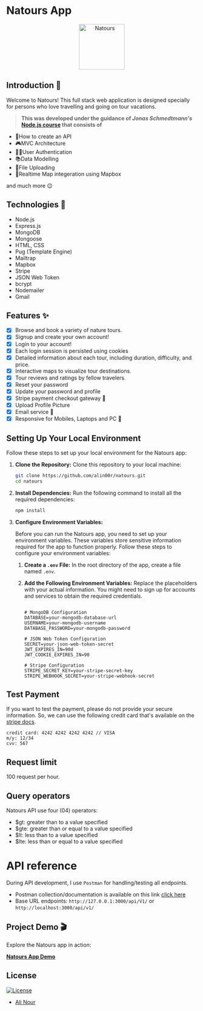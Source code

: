 # Natours App
<p align="center">
      <img src="https://github.com/alin00r/Natours-app/assets/74410154/ced15312-6a9c-4b85-b500-792e0dd2a7dc" alt="Natours" height="120"></p>
  
## Introduction 🌟

Welcome to Natours! This full stack web application is designed specially for persons who love travelling and going on tour vacations.

> **This was developed under the guidance of _Jonas Schmedtmann's_ [Node.js course](https://www.udemy.com/course/nodejs-express-mongodb-bootcamp/) that consists of**

- 📃How to create an API
- 🎮MVC Architecture
- 👩‍💻User Authentication
- 📚Data Modelling
- 🤳File Uploading
- 📌Realtime Map integeration using Mapbox

and much more 😉

## Technologies 🚀

- Node.js
- Express.js
- MongoDB
- Mongoose
- HTML, CSS
- Pug (Template Engine)
- Mailtrap
- Mapbox
- Stripe
- JSON Web Token
- bcrypt
- Nodemailer
- Gmail

## Features ✨

- [x] Browse and book a variety of nature tours.
- [x] Signup and create your own account!
- [x] Login to your account!
- [x] Each login session is persisted using cookies
- [x] Detailed information about each tour, including duration, difficulty, and price.
- [x] Interactive maps to visualize tour destinations.
- [x] Tour reviews and ratings by fellow travelers.
- [x] Reset your password
- [x] Update your password and profile
- [x] Stripe payment checkout gateway 💸
- [x] Upload Profile Picture
- [x] Email service 📨
- [x] Responsive for Mobiles, Laptops and PC 📱

## Setting Up Your Local Environment

Follow these steps to set up your local environment for the Natours app:

1. **Clone the Repository:**
   Clone this repository to your local machine:
   ```bash
   git clone https://github.com/alin00r/natours.git
   cd natours
   ```
2. **Install Dependencies:**
   Run the following command to install all the required dependencies:
   ```bash
   npm install
   ```
3. **Configure Environment Variables:**

   Before you can run the Natours app, you need to set up your environment variables. These variables store sensitive information required for the app to function properly. Follow these steps to configure your environment variables:

   1. **Create a `.env` File:**
      In the root directory of the app, create a file named `.env`.

   2. **Add the Following Environment Variables:**
      Replace the placeholders with your actual information. You might need to sign up for accounts and services to obtain the required credentials.

      ```dotenv

      # MongoDB Configuration
      DATABASE=your-mongodb-database-url
      USERNAME=your-mongodb-username
      DATABASE_PASSWORD=your-mongodb-password

      # JSON Web Token Configuration
      SECRET=your-json-web-token-secret
      JWT_EXPIRES_IN=90d
      JWT_COOKIE_EXPIRES_IN=90

      # Stripe Configuration
      STRIPE_SECRET_KEY=your-stripe-secret-key
      STRIPE_WEBHOOK_SECRET=your-stripe-webhook-secret

      ```

## Test Payment

If you want to test the payment, please do not provide your secure information. So, we can use the following credit card that's available on the [stripe docs](https://stripe.com/docs/testing#use-test-cards).

```
credit card: 4242 4242 4242 4242 // VISA
m/y: 12/34
cvv: 567
```

## Request limit

100 request per hour.

## Query operators

Natours API use four (04) operators:

- $gt: greater than to a value specified
- $gte: greater than or equal to a value specified
- $lt: less than to a value specified
- $lte: less than or equal to a value specified

# API reference

During API development, I use `Postman` for handling/testing all endpoints.

- Postman collection/documentation is available on this link [click here](https://documenter.getpostman.com/view/28708948/2s9YRGw8PW)
- Base URL endpoints: `http://127.0.0.1:3000/api/V1/` or `http://localhost:3000/api/v1/`

## Project Demo 🎬

Explore the Natours app in action:

[**Natours App Demo**](https://natours-appnour.onrender.com/)

## License

[![License](https://img.shields.io/:License-MIT-blue.svg?style=flat-square)](http://badges.mit-license.org)

- [Ali Nour](https://github.com/alin00r)
